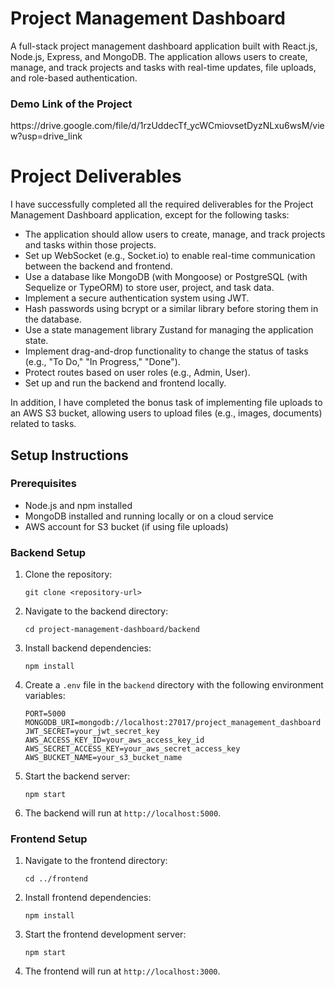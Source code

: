 
<h1>Project Management Dashboard</h1>

<p>A full-stack project management dashboard application built with React.js, Node.js, Express, and MongoDB. The application allows users to create, manage, and track projects and tasks with real-time updates, file uploads, and role-based authentication.</p>

<h3>Demo Link of the Project</h3><link>https://drive.google.com/file/d/1rzUddecTf_ycWCmiovsetDyzNLxu6wsM/view?usp=drive_link</link>

<h1>Project Deliverables</h1>

<p>I have successfully completed all the required deliverables for the Project Management Dashboard application, except for the following tasks:</p>

<ul>
    <li>The application should allow users to create, manage, and track projects and tasks within those projects.</li>
    <li>Set up WebSocket (e.g., Socket.io) to enable real-time communication between the backend and frontend.</li>
    <li>Use a database like MongoDB (with Mongoose) or PostgreSQL (with Sequelize or TypeORM) to store user, project, and task data.</li>
    <li>Implement a secure authentication system using JWT.</li>
    <li>Hash passwords using bcrypt or a similar library before storing them in the database.</li>
    <li>Use a state management library Zustand for managing the application state.</li>
    <li>Implement drag-and-drop functionality to change the status of tasks (e.g., "To Do," "In Progress," "Done").</li>
    <li>Protect routes based on user roles (e.g., Admin, User).</li>
    <li>Set up and run the backend and frontend locally.</li>
</ul>

<p>In addition, I have completed the bonus task of implementing file uploads to an AWS S3 bucket, allowing users to upload files (e.g., images, documents) related to tasks.</p>

</body>
</html>
<h2>Setup Instructions</h2>

<h3>Prerequisites</h3>
<ul>
    <li>Node.js and npm installed</li>
    <li>MongoDB installed and running locally or on a cloud service</li>
    <li>AWS account for S3 bucket (if using file uploads)</li>
</ul>

<h3>Backend Setup</h3>
<ol>
    <li>Clone the repository:
        <pre><code>git clone &lt;repository-url&gt;</code></pre>
    </li>
    <li>Navigate to the backend directory:
        <pre><code>cd project-management-dashboard/backend</code></pre>
    </li>
    <li>Install backend dependencies:
        <pre><code>npm install</code></pre>
    </li>
    <li>Create a <code>.env</code> file in the <code>backend</code> directory with the following environment variables:
        <pre><code>PORT=5000
MONGODB_URI=mongodb://localhost:27017/project_management_dashboard
JWT_SECRET=your_jwt_secret_key
AWS_ACCESS_KEY_ID=your_aws_access_key_id
AWS_SECRET_ACCESS_KEY=your_aws_secret_access_key
AWS_BUCKET_NAME=your_s3_bucket_name</code></pre>
    </li>
    <li>Start the backend server:
        <pre><code>npm start</code></pre>
    </li>
    <li>The backend will run at <code>http://localhost:5000</code>.</li>
</ol>

<h3>Frontend Setup</h3>
<ol>
    <li>Navigate to the frontend directory:
        <pre><code>cd ../frontend</code></pre>
    </li>
    <li>Install frontend dependencies:
        <pre><code>npm install</code></pre>
    </li>
    <li>Start the frontend development server:
        <pre><code>npm start</code></pre>
    </li>
    <li>The frontend will run at <code>http://localhost:3000</code>.</li>
</ol>
